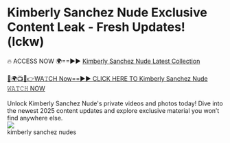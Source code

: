 # Kimberly Sanchez Nude Exclusive Content Leak - Fresh Updates! (lckw)

🔥 ACCESS NOW 🌍==►► <a href="https://tinyurl.com/2mz8nhtm" rel="nofollow">Kimberly Sanchez Nude Latest Collection</a>
<br><br>
[🔴🌍📺📱👉WA𝚃CH Now==►► CLICK HERE TO Kimberly Sanchez Nude 𝚆𝙰𝚃𝙲𝙷 NOW](https://tinyurl.com/2mz8nhtm)
<br><br>
Unlock Kimberly Sanchez Nude's private videos and photos today! Dive into the newest 2025 content updates and explore exclusive material you won’t find anywhere else.
<br>
<a href="https://tinyurl.com/2mz8nhtm" rel="nofollow" data-target="animated-image.originalLink"><img src="https://camo.githubusercontent.com/8a4f000d20f83aca3bf7ec5f350d767afa0574a8a352519fd8cfa583a6f93a33/68747470733a2f2f692e696d6775722e636f6d2f644a486b345a712e676966" data-canonical-src="https://i.imgur.com/dJHk4Zq.gif" style="max-width: 100%; display: inline-block;" data-target="animated-image.originalImage"></a>
<br>
kimberly sanchez nudes